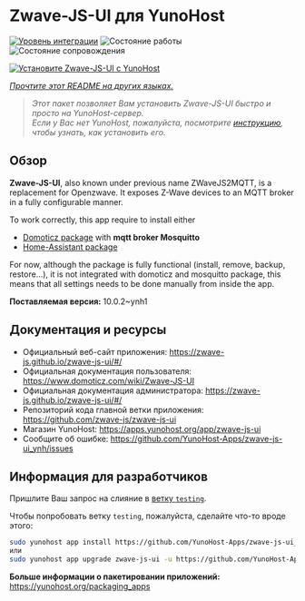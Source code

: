 <!--
Важно: этот README был автоматически сгенерирован <https://github.com/YunoHost/apps/tree/master/tools/readme_generator>
Он НЕ ДОЛЖЕН редактироваться вручную.
-->

# Zwave-JS-UI для YunoHost

[![Уровень интеграции](https://apps.yunohost.org/badge/integration/zwave-js-ui)](https://ci-apps.yunohost.org/ci/apps/zwave-js-ui/)
![Состояние работы](https://apps.yunohost.org/badge/state/zwave-js-ui)
![Состояние сопровождения](https://apps.yunohost.org/badge/maintained/zwave-js-ui)

[![Установите Zwave-JS-UI с YunoHost](https://install-app.yunohost.org/install-with-yunohost.svg)](https://install-app.yunohost.org/?app=zwave-js-ui)

*[Прочтите этот README на других языках.](./ALL_README.md)*

> *Этот пакет позволяет Вам установить Zwave-JS-UI быстро и просто на YunoHost-сервер.*  
> *Если у Вас нет YunoHost, пожалуйста, посмотрите [инструкцию](https://yunohost.org/install), чтобы узнать, как установить его.*

## Обзор

**Zwave-JS-UI**, also known under previous name ZWaveJS2MQTT, is a replacement for Openzwave. It exposes Z-Wave devices to an MQTT broker in a fully configurable manner.

To work correctly, this app require to install either
- [Domoticz package](https://github.com/YunoHost-Apps/domoticz_ynh) with **mqtt broker Mosquitto**
- [Home-Assistant package](https://github.com/YunoHost-Apps/homeassistant_ynh)


For now, although the package is fully functional (install, remove, backup, restore...), it is not integrated with domoticz and mosquitto package, this means that all settings needs to be done manually from inside the app.



**Поставляемая версия:** 10.0.2~ynh1
## Документация и ресурсы

- Официальный веб-сайт приложения: <https://zwave-js.github.io/zwave-js-ui/#/>
- Официальная документация пользователя: <https://www.domoticz.com/wiki/Zwave-JS-UI>
- Официальная документация администратора: <https://zwave-js.github.io/zwave-js-ui/#/>
- Репозиторий кода главной ветки приложения: <https://github.com/zwave-js/zwave-js-ui>
- Магазин YunoHost: <https://apps.yunohost.org/app/zwave-js-ui>
- Сообщите об ошибке: <https://github.com/YunoHost-Apps/zwave-js-ui_ynh/issues>

## Информация для разработчиков

Пришлите Ваш запрос на слияние в [ветку `testing`](https://github.com/YunoHost-Apps/zwave-js-ui_ynh/tree/testing).

Чтобы попробовать ветку `testing`, пожалуйста, сделайте что-то вроде этого:

```bash
sudo yunohost app install https://github.com/YunoHost-Apps/zwave-js-ui_ynh/tree/testing --debug
или
sudo yunohost app upgrade zwave-js-ui -u https://github.com/YunoHost-Apps/zwave-js-ui_ynh/tree/testing --debug
```

**Больше информации о пакетировании приложений:** <https://yunohost.org/packaging_apps>
